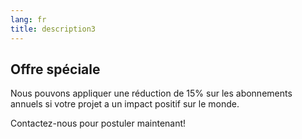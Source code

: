 ```yaml
---
lang: fr
title: description3
---
```


## Offre spéciale

Nous pouvons appliquer une réduction de 15% sur les abonnements annuels si votre projet a un impact positif sur le monde.

Contactez-nous pour postuler maintenant!
